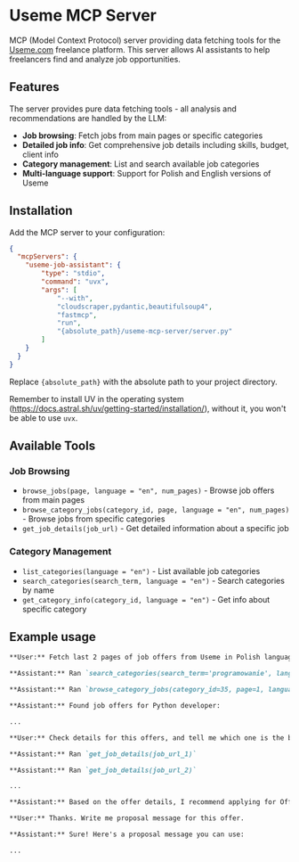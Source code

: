 # Useme MCP Server

MCP (Model Context Protocol) server providing data fetching tools for the [Useme.com](https://useme.com) freelance platform. This server allows AI assistants to help freelancers find and analyze job opportunities.

## Features

The server provides pure data fetching tools - all analysis and recommendations are handled by the LLM:

- **Job browsing**: Fetch jobs from main pages or specific categories
- **Detailed job info**: Get comprehensive job details including skills, budget, client info
- **Category management**: List and search available job categories
- **Multi-language support**: Support for Polish and English versions of Useme

## Installation

Add the MCP server to your configuration:

```json
{
  "mcpServers": {
    "useme-job-assistant": {
        "type": "stdio",
        "command": "uvx",
        "args": [
            "--with",
            "cloudscraper,pydantic,beautifulsoup4",
            "fastmcp",
            "run",
            "{absolute_path}/useme-mcp-server/server.py"
        ]
    }
  }
}
```

Replace `{absolute_path}` with the absolute path to your project directory.

Remember to install UV in the operating system (https://docs.astral.sh/uv/getting-started/installation/), without it, you won't be able to use `uvx`.

## Available Tools

### Job Browsing

- `browse_jobs(page, language = "en", num_pages)` - Browse job offers from main pages
- `browse_category_jobs(category_id, page, language = "en", num_pages)` - Browse jobs from specific categories
- `get_job_details(job_url)` - Get detailed information about a specific job

### Category Management

- `list_categories(language = "en")` - List available job categories
- `search_categories(search_term, language = "en")` - Search categories by name
- `get_category_info(category_id, language = "en")` - Get info about specific category

## Example usage

```md
**User:** Fetch last 2 pages of job offers from Useme in Polish language for Programming category. Then find a job offer for Python developer.

**Assistant:** Ran `search_categories(search_term='programowanie', language='pl')`

**Assistant:** Ran `browse_category_jobs(category_id=35, page=1, language='pl', num_pages=2)`

**Assistant:** Found job offers for Python developer:

...

**User:** Check details for this offers, and tell me which one is the best fit for me. I'm just starting out as a Python developer.

**Assistant:** Ran `get_job_details(job_url_1)`

**Assistant:** Ran `get_job_details(job_url_2)`

...

**Assistant:** Based on the offer details, I recommend applying for Offer 1 because it has a lower competition level and a reasonable budget for entry-level developers.

**User:** Thanks. Write me proposal message for this offer.

**Assistant:** Sure! Here's a proposal message you can use:

...
```